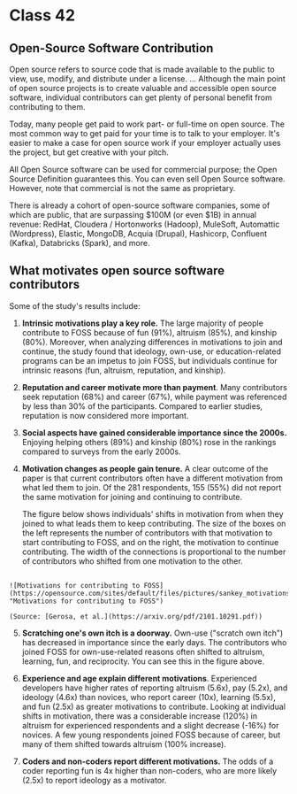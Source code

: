 # Class 42

## Open-Source Software Contribution

Open source refers to source code that is made available to the public to view, use, modify, and distribute under a license. ... Although the main point of open source projects is to create valuable and accessible open source software, individual contributors can get plenty of personal benefit from contributing to them.

Today, many people get paid to work part- or full-time on open source. The most common way to get paid for your time is to talk to your employer. It's easier to make a case for open source work if your employer actually uses the project, but get creative with your pitch.

All Open Source software can be used for commercial purpose; the Open Source Definition guarantees this. You can even sell Open Source software. However, note that commercial is not the same as proprietary.

There is already a cohort of open-source software companies, some of which are public, that are surpassing $100M (or even $1B) in annual revenue: RedHat, Cloudera / Hortonworks (Hadoop), MuleSoft, Automattic (Wordpress), Elastic, MongoDB, Acquia (Drupal), Hashicorp, Confluent (Kafka), Databricks (Spark), and more.

## What motivates open source software contributors

Some of the study's results include:

1. **Intrinsic motivations play a key role.** The large majority of people contribute to FOSS because of fun (91%), altruism (85%), and kinship (80%). Moreover, when analyzing differences in motivations to join and continue, the study found that ideology, own-use, or education-related programs can be an impetus to join FOSS, but individuals continue for intrinsic reasons (fun, altruism, reputation, and kinship).

2. **Reputation and career motivate more than payment**. Many contributors seek reputation (68%) and career (67%), while payment was referenced by less than 30% of the participants. Compared to earlier studies, reputation is now considered more important.

3. **Social aspects have gained considerable importance since the 2000s.** Enjoying helping others (89%) and kinship (80%) rose in the rankings compared to surveys from the early 2000s.

4. **Motivation changes as people gain tenure.** A clear outcome of the paper is that current contributors often have a different motivation from what led them to join. Of the 281 respondents, 155 (55%) did not report the same motivation for joining and continuing to contribute.  

    The figure below shows individuals' shifts in motivation from when they joined to what leads them to keep contributing. The size of the boxes on the left represents the number of contributors with that motivation to start contributing to FOSS, and on the right, the motivation to continue contributing. The width of the connections is proportional to the number of contributors who shifted from one motivation to the other.

## [](https://opensource.com/file/499411)

    ![Motivations for contributing to FOSS](https://opensource.com/sites/default/files/pictures/sankey_motivations.png "Motivations for contributing to FOSS")

    (Source: [Gerosa, et al.](https://arxiv.org/pdf/2101.10291.pdf))

5. **Scratching one's own itch is a doorway.** Own-use ("scratch own itch") has decreased in importance since the early days. The contributors who joined FOSS for own-use-related reasons often shifted to altruism, learning, fun, and reciprocity. You can see this in the figure above.

6. **Experience and age explain different motivations**. Experienced developers have higher rates of reporting altruism (5.6x), pay (5.2x), and ideology (4.6x) than novices, who report career (10x), learning (5.5x), and fun (2.5x) as greater motivations to contribute. Looking at individual shifts in motivation, there was a considerable increase (120%) in altruism for experienced respondents and a slight decrease (-16%) for novices. A few young respondents joined FOSS because of career, but many of them shifted towards altruism (100% increase).

7. **Coders and non-coders report different motivations.** The odds of a coder reporting fun is 4x higher than non-coders, who are more likely (2.5x) to report ideology as a motivator.
